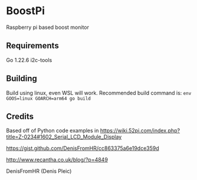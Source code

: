# BoostPi
Raspberry pi based boost monitor

## Requirements
Go 1.22.6
i2c-tools

## Building
Build using linux, even WSL will work.
Recommended build command is: `env GOOS=linux GOARCH=arm64 go build`

## Credits
Based off of Python code examples in https://wiki.52pi.com/index.php?title=Z-0234#1602_Serial_LCD_Module_Display

https://gist.github.com/DenisFromHR/cc863375a6e19dce359d

http://www.recantha.co.uk/blog/?p=4849

DenisFromHR (Denis Pleic)
